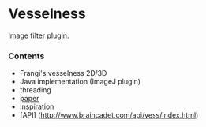 # Vesselness #
Image filter plugin.

### Contents ###

* Frangi's vesselness 2D/3D
* Java implementation (ImageJ plugin)
* threading
* [paper](http://link.springer.com/chapter/10.1007/BFb0056195)
* [inspiration](https://nl.mathworks.com/matlabcentral/fileexchange/24409-hessian-based-frangi-vesselness-filter?requestedDomain=www.mathworks.com)
* [API] (http://www.braincadet.com/api/vess/index.html)